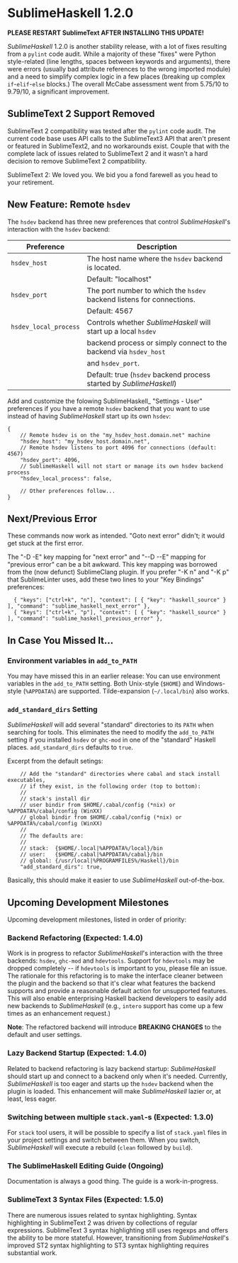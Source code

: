 SublimeHaskell 1.2.0
====================

__PLEASE RESTART SublimeText AFTER INSTALLING THIS UPDATE!__

_SublimeHaskell_ 1.2.0 is another stability release, with a lot of fixes resulting from a `pylint` code audit. While a majority of these "fixes" were Python style-related (line lengths, spaces between keywords and arguments), there were errors (usually bad attribute references to the wrong imported module) and a need to simplify complex logic in a few places (breaking up complex `if`-`elif`-`else` blocks.) The overall McCabe assessment went from 5.75/10 to 9.79/10, a significant improvement.

## SublimeText 2 Support Removed

SublimeText 2 compatibility was tested after the `pylint` code audit. The current code base uses API calls to the SublimeText3 API that aren't present or featured in SublimeText2, and no workarounds exist. Couple that with the complete lack of issues related to SublimeText 2 and it wasn't a hard decision to remove SublimeText 2 compatibility.

SublimeText 2: We loved you. We bid you a fond farewell as you head to your retirement.

## New Feature: Remote `hsdev`

The `hsdev` backend has three new preferences that control _SublimeHaskell_'s interaction with the `hsdev` backend:

| Preference            | Description                                                           |
| --------------------- |-----------------------------------------------------------------------|
| `hsdev_host`          | The host name where the `hsdev` backend is located.                   |
|                       | Default: "localhost"                                                  |
| `hsdev_port`          | The port number to which the `hsdev` backend listens for connections. |
|                       | Default: 4567                                                         |
| `hsdev_local_process` | Controls whether _SublimeHaskell_ will start up a local `hsdev`       |
|                       | backend process or simply connect to the backend via `hsdev_host`     |
|                       | and `hsdev_port`.                                                     |
|                       | Default: true (`hsdev` backend process started by _SublimeHaskell_)   |

Add and customize the folowing SublimeHaskell_ "Settings - User" preferences if you have a remote `hsdev` backend that you want to use instead of having _SublimeHaskell_ start up its own `hsdev`:

```
{
    // Remote hsdev is on the "my_hsdev_host.domain.net" machine
    "hsdev_host": "my_hsdev_host.domain.net",
    // Remote hsdev listens to port 4096 for connections (default: 4567)
    "hsdev_port": 4096,
    // SublimeHaskell will not start or manage its own hsdev backend process
    "hsdev_local_process": false,

    // Other preferences follow...
}
```

## Next/Previous Error

These commands now work as intended. "Goto next error" didn't; it would get stuck at the first error.

The "<alt>-D <alt>-E" key mapping for "next error" and "<shift>-<alt>-D <shift>-<alt>-E" mapping for "previous error" can be a bit awkward. This key mapping was borrowed from the (now defunct) SublimeClang plugin. If you prefer "<ctrl>-K n" and "<ctrl>-K p" that SublimeLinter uses, add these two lines to your "Key Bindings" preferences:

```
  { "keys": ["ctrl+k", "n"], "context": [ { "key": "haskell_source" } ], "command": "sublime_haskell_next_error" },
  { "keys": ["ctrl+k", "p"], "context": [ { "key": "haskell_source" } ], "command": "sublime_haskell_previous_error" },

```

## In Case You Missed It...

### Environment variables in `add_to_PATH`

You may have missed this in an earlier release: You can use environment variables in the `add_to_PATH` setting. Both Unix-style (`$HOME`) and Windows-style (`%APPDATA%`) are supported. Tilde-expansion (`~/.local/bin`) also works.

### `add_standard_dirs` Setting

_SublimeHaskell_ will add several "standard" directories to its `PATH` when searching for tools. This eliminates the need to modify the `add_to_PATH` setting if you installed `hsdev` or `ghc-mod` in one of the "standard" Haskell places. `add_standard_dirs` defaults to `true`.

Excerpt from the default setings:

```
    // Add the "standard" directories where cabal and stack install executables,
    // if they exist, in the following order (top to bottom):
    //
    // stack's install dir
    // user bindir from $HOME/.cabal/config (*nix) or  %APPDATA%/cabal/config (WinXX)
    // global bindir from $HOME/.cabal/config (*nix) or %APPDATA%/cabal/config (WinXX)
    //
    // The defaults are:
    //
    // stack:  {$HOME/.local|%APPDATA%/local}/bin
    // user:   {$HOME/.cabal|%APPDATA%/cabal}/bin
    // global: {/usr/local|%PROGRAMFILES%/Haskell}/bin
    "add_standard_dirs": true,
```

Basically, this should make it easier to use _SublimeHaskell_ out-of-the-box.

## Upcoming Development Milestones

Upcoming development milestones, listed in order of priority:

### Backend Refactoring (Expected: 1.4.0)

Work is in progress to refactor _SublimeHaskell_'s interaction with the three backends: `hsdev`, `ghc-mod` and `hdevtools`.  Support for `hdevtools` may be dropped completely -- if `hdevtools` is important to you, please file an issue. The rationale for this refactoring is to make the interface cleaner between the plugin and the backend so that it's clear what features the backend supports and provide a reasonable default action for unsupported features. This will also enable enterprising Haskell backend developers to easily add new backends to _SublimeHaskell_ (e.g., `intero` support has come up a few times as an enhancement request.)

__Note__: The refactored backend will introduce __BREAKING CHANGES__ to the default and user settings.

### Lazy Backend Startup (Expected: 1.4.0)

Related to backend refactoring is lazy backend startup: _SublimeHaskell_ should start up and connect to a backend only when it's needed. Currently, _SublimeHaskell_ is too eager and starts up the `hsdev` backend when the plugin is loaded. This enhancement will make _SublimeHaskell_ lazier or, at least, less eager.

### Switching between multiple `stack.yaml`-s (Expected: 1.3.0)

For `stack` tool users, it will be possible to specify a list of `stack.yaml` files in your project settings and switch between them. When you switch, _SublimeHaskell_ will execute a rebuild (`clean` followed by `build`).

### The SublimeHaskell Editing Guide (Ongoing)

Documentation is always a good thing. The guide is a work-in-progress.

### SublimeText 3 Syntax Files (Expected: 1.5.0)

There are numerous issues related to syntax highlighting. Syntax highlighting in SublimeText 2 was driven by collections of regular expressions. SublimeText 3 syntax highlighting still uses regexps and offers the ability to be more stateful. However, transitioning from _SublimeHaskell_'s improved ST2 syntax highlighting to ST3 syntax highlighting requires substantial work.
